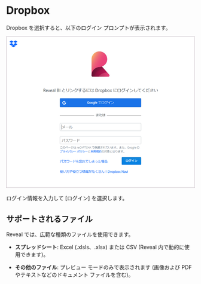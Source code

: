 # Dropbox

Dropbox を選択すると、以下のログイン プロンプトが表示されます。

<img src="images/dropbox-login.png" alt="Dropbox login dialog" class="responsive-img"/>

ログイン情報を入力して [ログイン] を選択します。

## サポートされるファイル

Reveal では、広範な種類のファイルを使用できます。

  - **スプレッドシート**: Excel (.xlsls、.xlsx) または CSV (Reveal 内で動的に使用できます)。

  - **その他のファイル**: プレビュー モードのみで表示されます (画像および PDF やテキストなどのドキュメント ファイルを含む)。
